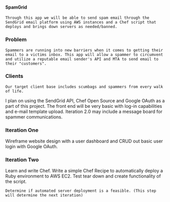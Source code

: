 #### SpamGrid

``
Through this app we will be able to send spam email through the SendGrid email platform using AWS instances and a Chef script that deploys and brings down servers as needed/banned.
``

### Problem

```
Spammers are running into new barriers when it comes to getting their email to a victims inbox. This app will allow a spammer to circumvent and utilize a reputable email sender's API and MTA to send email to their "customers".
```

### Clients

```
Our target client base includes scumbags and spammers from every walk of life.
```

I plan on using the SendGrid API, Chef Open Source and Google OAuth as a part of this project. The front end will be very basic with log-in capabilities and e-mail template upload. Iteration 2.0 may include a message board for spammer communications.

### Iteration One

Wireframe website design with a user dashboard and CRUD out basic user login with Google OAuth.

### Iteration Two

Learn and write Chef. Write a simple Chef Recipe to automatically deploy a Ruby environment to AWS EC2. Test tear down and create functionality of the script.

```
Determine if automated server deployment is a feasible. (This step will determine the next iteration)
```
